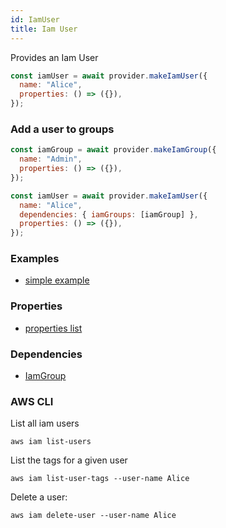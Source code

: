 ```yaml
---
id: IamUser
title: Iam User
---
```


Provides an Iam User

```js
const iamUser = await provider.makeIamUser({
  name: "Alice",
  properties: () => ({}),
});
```

### Add a user to groups

```js
const iamGroup = await provider.makeIamGroup({
  name: "Admin",
  properties: () => ({}),
});

const iamUser = await provider.makeIamUser({
  name: "Alice",
  dependencies: { iamGroups: [iamGroup] },
  properties: () => ({}),
});
```

### Examples

- [simple example](https://github.com/grucloud/grucloud/blob/master/examples/aws/iam/iac.js)

### Properties

- [properties list](https://docs.aws.amazon.com/AWSJavaScriptSDK/latest/AWS/IAM.html#createUser-property)

### Dependencies

- [IamGroup](./IamGroup)

### AWS CLI

List all iam users

```
aws iam list-users
```

List the tags for a given user

```
aws iam list-user-tags --user-name Alice

```

Delete a user:

```
aws iam delete-user --user-name Alice
```
